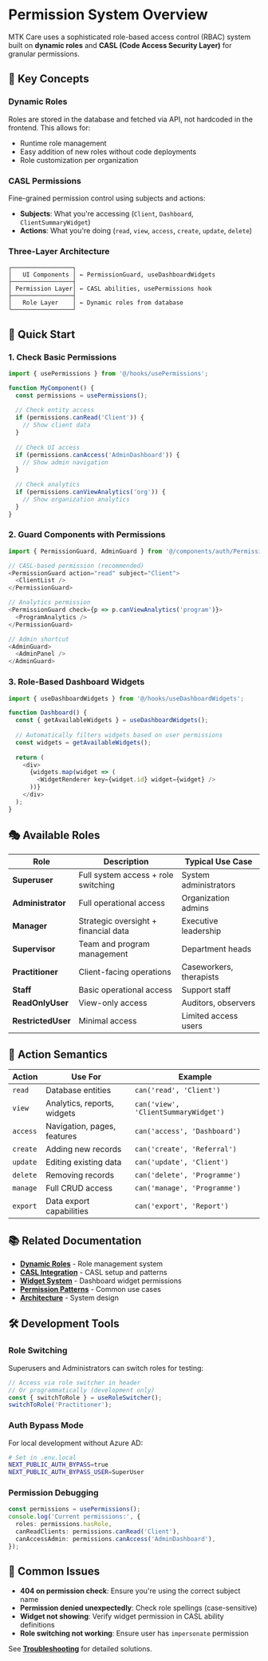 # Permission System Overview

MTK Care uses a sophisticated role-based access control (RBAC) system built on **dynamic roles** and **CASL (Code Access Security Layer)** for granular permissions.

## 🎯 Key Concepts

### **Dynamic Roles**
Roles are stored in the database and fetched via API, not hardcoded in the frontend. This allows for:
- Runtime role management
- Easy addition of new roles without code deployments
- Role customization per organization

### **CASL Permissions**
Fine-grained permission control using subjects and actions:
- **Subjects**: What you're accessing (`Client`, `Dashboard`, `ClientSummaryWidget`)
- **Actions**: What you're doing (`read`, `view`, `access`, `create`, `update`, `delete`)

### **Three-Layer Architecture**
```
┌─────────────────┐
│   UI Components │ ← PermissionGuard, useDashboardWidgets
├─────────────────┤
│ Permission Layer│ ← CASL abilities, usePermissions hook
├─────────────────┤
│   Role Layer    │ ← Dynamic roles from database
└─────────────────┘
```

## 🚀 Quick Start

### **1. Check Basic Permissions**
```typescript
import { usePermissions } from '@/hooks/usePermissions';

function MyComponent() {
  const permissions = usePermissions();
  
  // Check entity access
  if (permissions.canRead('Client')) {
    // Show client data
  }
  
  // Check UI access
  if (permissions.canAccess('AdminDashboard')) {
    // Show admin navigation
  }
  
  // Check analytics
  if (permissions.canViewAnalytics('org')) {
    // Show organization analytics
  }
}
```

### **2. Guard Components with Permissions**
```typescript
import { PermissionGuard, AdminGuard } from '@/components/auth/PermissionGuard';

// CASL-based permission (recommended)
<PermissionGuard action="read" subject="Client">
  <ClientList />
</PermissionGuard>

// Analytics permission
<PermissionGuard check={p => p.canViewAnalytics('program')}>
  <ProgramAnalytics />
</PermissionGuard>

// Admin shortcut
<AdminGuard>
  <AdminPanel />
</AdminGuard>
```

### **3. Role-Based Dashboard Widgets**
```typescript
import { useDashboardWidgets } from '@/hooks/useDashboardWidgets';

function Dashboard() {
  const { getAvailableWidgets } = useDashboardWidgets();
  
  // Automatically filters widgets based on user permissions
  const widgets = getAvailableWidgets();
  
  return (
    <div>
      {widgets.map(widget => (
        <WidgetRenderer key={widget.id} widget={widget} />
      ))}
    </div>
  );
}
```

## 🎭 Available Roles

| Role | Description | Typical Use Case |
|------|-------------|------------------|
| **Superuser** | Full system access + role switching | System administrators |
| **Administrator** | Full operational access | Organization admins |
| **Manager** | Strategic oversight + financial data | Executive leadership |
| **Supervisor** | Team and program management | Department heads |
| **Practitioner** | Client-facing operations | Caseworkers, therapists |
| **Staff** | Basic operational access | Support staff |
| **ReadOnlyUser** | View-only access | Auditors, observers |
| **RestrictedUser** | Minimal access | Limited access users |

## 🔑 Action Semantics

| Action | Use For | Example |
|--------|---------|---------|
| `read` | Database entities | `can('read', 'Client')` |
| `view` | Analytics, reports, widgets | `can('view', 'ClientSummaryWidget')` |
| `access` | Navigation, pages, features | `can('access', 'Dashboard')` |
| `create` | Adding new records | `can('create', 'Referral')` |
| `update` | Editing existing data | `can('update', 'Client')` |
| `delete` | Removing records | `can('delete', 'Programme')` |
| `manage` | Full CRUD access | `can('manage', 'Programme')` |
| `export` | Data export capabilities | `can('export', 'Report')` |

## 📚 Related Documentation

- **[Dynamic Roles](../authentication/dynamic-roles.md)** - Role management system
- **[CASL Integration](./casl-integration.md)** - CASL setup and patterns
- **[Widget System](../dashboard/widget-system.md)** - Dashboard widget permissions
- **[Permission Patterns](./permission-patterns.md)** - Common use cases
- **[Architecture](../../03-architecture/permissions-architecture.md)** - System design

## 🛠️ Development Tools

### **Role Switching**
Superusers and Administrators can switch roles for testing:
```typescript
// Access via role switcher in header
// Or programmatically (development only)
const { switchToRole } = useRoleSwitcher();
switchToRole('Practitioner');
```

### **Auth Bypass Mode**
For local development without Azure AD:
```bash
# Set in .env.local
NEXT_PUBLIC_AUTH_BYPASS=true
NEXT_PUBLIC_AUTH_BYPASS_USER=SuperUser
```

### **Permission Debugging**
```typescript
const permissions = usePermissions();
console.log('Current permissions:', {
  roles: permissions.hasRole,
  canReadClients: permissions.canRead('Client'),
  canAccessAdmin: permissions.canAccess('AdminDashboard'),
});
```

## 🚨 Common Issues

- **404 on permission check**: Ensure you're using the correct subject name
- **Permission denied unexpectedly**: Check role spellings (case-sensitive)
- **Widget not showing**: Verify widget permission in CASL ability definitions
- **Role switching not working**: Ensure user has `impersonate` permission

See **[Troubleshooting](../../06-troubleshooting/permission-issues.md)** for detailed solutions.